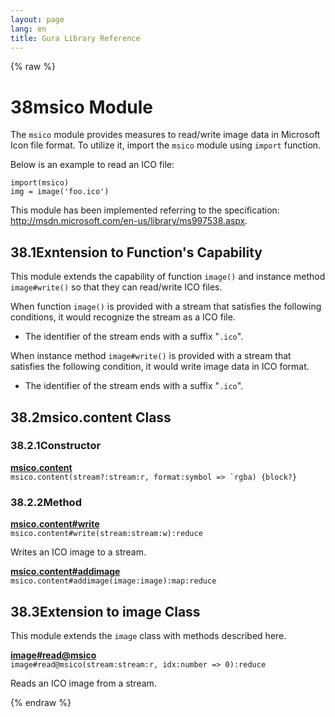 ```yaml
---
layout: page
lang: en
title: Gura Library Reference
---
```


{% raw %}
<h1><span class="caption-index-1">38</span><a name="anchor-38"></a>msico Module</h1>
<p>
The <code>msico</code> module provides measures to read/write image data in Microsoft Icon file format. To utilize it, import the <code>msico</code> module using <code>import</code> function.
</p>
<p>
Below is an example to read an ICO file:
</p>
<pre><code>import(msico)
img = image('foo.ico')
</code></pre>
<p>
This module has been implemented referring to the specification: <a href="http://msdn.microsoft.com/en-us/library/ms997538.aspx">http://msdn.microsoft.com/en-us/library/ms997538.aspx</a>.
</p>
<h2><span class="caption-index-2">38.1</span><a name="anchor-38-1"></a>Exntension to Function's Capability</h2>
<p>
This module extends the capability of function <code>image()</code> and instance method <code>image#write()</code> so that they can read/write ICO files.
</p>
<p>
When function <code>image()</code> is provided with a stream that satisfies the following conditions, it would recognize the stream as a ICO file.
</p>
<ul>
<li>The identifier of the stream ends with a suffix "<code>.ico</code>".</li>
</ul>
<p>
When instance method <code>image#write()</code> is provided with a stream that satisfies the following condition, it would write image data in ICO format.
</p>
<ul>
<li>The identifier of the stream ends with a suffix "<code>.ico</code>".</li>
</ul>
<h2><span class="caption-index-2">38.2</span><a name="anchor-38-2"></a>msico.content Class</h2>
<h3><span class="caption-index-3">38.2.1</span><a name="anchor-38-2-1"></a>Constructor</h3>
<p>
<div><strong style="text-decoration:underline">msico.content</strong></div>
<div style="margin-bottom:1em"><code>msico.content(stream?:stream:r, format:symbol =&gt; `rgba) {block?}</code></div>

</p>
<h3><span class="caption-index-3">38.2.2</span><a name="anchor-38-2-2"></a>Method</h3>
<p>
<div><strong style="text-decoration:underline">msico.content#write</strong></div>
<div style="margin-bottom:1em"><code>msico.content#write(stream:stream:w):reduce</code></div>
Writes an ICO image to a stream.
</p>
<p>
<div><strong style="text-decoration:underline">msico.content#addimage</strong></div>
<div style="margin-bottom:1em"><code>msico.content#addimage(image:image):map:reduce</code></div>

</p>
<h2><span class="caption-index-2">38.3</span><a name="anchor-38-3"></a>Extension to image Class</h2>
<p>
This module extends the <code>image</code> class with methods described here.
</p>
<p>
<div><strong style="text-decoration:underline">image#read@msico</strong></div>
<div style="margin-bottom:1em"><code>image#read@msico(stream:stream:r, idx:number =&gt; 0):reduce</code></div>
Reads an ICO image from a stream.
</p>
<p />

{% endraw %}
